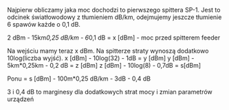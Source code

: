 Najpierw obliczamy jaka moc dochodzi to pierwszego spittera SP-1. Jest to odcinek światłowodowy z tłumieniem dB/km, odejmujemy jeszcze tłumienie 6 spawów każde o 0,1 dB. 

2 dBm - 15km*0,25 dB/km - 6*0,1 dB = x [dBm] - moc przed spitterem feeder

Na wejściu mamy teraz x dBm. Na spitterze straty wynoszą dodatkowo 10log(liczba wyjść).
x [dBm] - 10log(32) - 1dB = y [dBm]
y [dBm] - 5km*0,25km - 0,2 dB = z [dBm]
z [dBm] - 10log(8) - 0,7dB = s[dBm]

Ponu = s [dBm] - 100m*0,25 dB/km - 3dB - 0,4 dB

3 i 0,4 dB to marginesy dla dodatkowych strat mocy i zmian parametrów urządzeń

